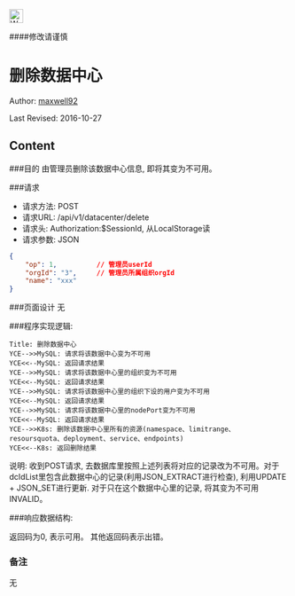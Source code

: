 <img src="http://kubernetes.io/kubernetes/img/warning.png" alt="WARNING" width="25" height="25"> 

####修改请谨慎

删除数据中心
==============

Author: [maxwell92](github.com/maxwell92)

Last Revised: 2016-10-27

Content
--------------
###目的
由管理员删除该数据中心信息, 即将其变为不可用。


###请求

* 请求方法: POST 
* 请求URL: /api/v1/datacenter/delete
* 请求头: Authorization:$SessionId, 从LocalStorage读 
* 请求参数: 
    JSON
```json
{
    "op": 1,          // 管理员userId
    "orgId": "3",     // 管理员所属组织orgId
    "name": "xxx"
}
```

###页面设计 
无

###程序实现逻辑:

```sequence
Title: 删除数据中心 
YCE-->>MySQL: 请求将该数据中心变为不可用 
YCE<<--MySQL: 返回请求结果
YCE-->>MySQL: 请求将该数据中心里的组织变为不可用
YCE<<--MySQL: 返回请求结果
YCE-->>MySQL: 请求将该数据中心里的组织下设的用户变为不可用
YCE<<--MySQL: 返回请求结果
YCE-->>MySQL: 请求将该数据中心里的nodePort变为不可用
YCE<<--MySQL: 返回请求结果
YCE-->>K8s: 删除该数据中心里所有的资源(namespace、limitrange、resoursquota、deployment、service、endpoints)
YCE<<--K8s: 返回删除结果
```

说明: 收到POST请求, 去数据库里按照上述列表将对应的记录改为不可用。对于dcIdList里包含此数据中心的记录(利用JSON_EXTRACT进行检查), 利用UPDATE + JSON_SET进行更新. 对于只在这个数据中心里的记录, 将其变为不可用INVALID。

###响应数据结构: 

返回码为0, 表示可用。
其他返回码表示出错。

### 备注
无
